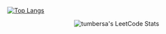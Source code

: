 [![Top Langs](https://github-readme-stats.vercel.app/api/top-langs/?username=tumbersa&layout=donut-vertical)](https://github.com/anuraghazra/github-readme-stats)
<br>
<div align="center"> 
    <img title="tumbersa's LeetCode Stats" alt="tumbersa's LeetCode Stats" src="https://leetcode.card.workers.dev/tumbersa?      theme=default&font=baloo&extension=null"/>
</div> 
